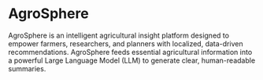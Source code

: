 # AgroSphere
AgroSphere is an intelligent agricultural insight platform designed to empower farmers, researchers, and planners with localized, data-driven recommendations. AgroSphere feeds essential agricultural information into a powerful Large Language Model (LLM) to generate clear, human-readable summaries.
